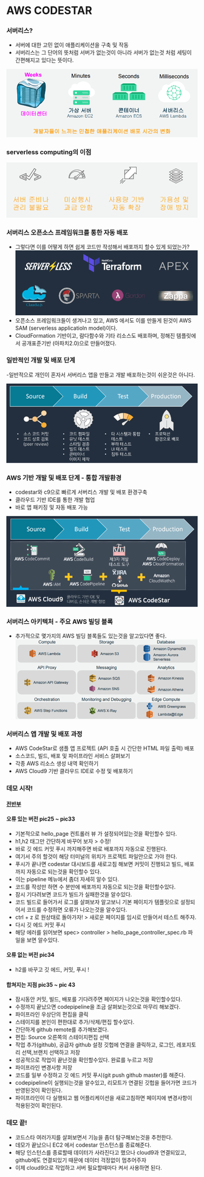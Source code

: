 AWS CODESTAR
=

### 서버리스?  
- 서버에 대한 고민 없이 애플리케이션을 구축 및 작동  
- 서버리스는 그 단어의 뜻처럼 서버가 없는것이 아니라 서버가 없는것 처럼 세팅이 간편해지고 있다는 뜻이다.  
    
![serverless](/images/serverless.PNG)  


### serverless computing의 이점

![positive](/images/positive.PNG)   

### 서버리스 오픈소스 프레임워크를 통한 자동 배포
- 그렇다면 이를 어떻게 하면 쉽게 코드만 작성해서 배포까지 할수 있게 되었는가? 
![framework](/images/framework.PNG)   
- 오픈소스 프레임워크들이 생겨나고 있고, AWS 에서도 이를 만들게 된것이 AWS SAM (serverless applicatioln model)이다.   
- CloudFormation 기반이고, 람다함수와 기타 리소스도 배포하며, 정해진 템플릿에서 공개표준기반 (아파치2.0)으로 만들어졌다.  

### 일반적인 개발 및 배포 단계
-일반적으로 개인이 혼자서 서버리스 앱을 만들고 개발 배포하는것이 쉬운것은 아니다.   

![normal](/images/normal.PNG)   

### AWS 기반 개발 및 배포 단계 - 통합 개발환경

- codestar와 c9으로 빠르게 서버리스 개발 및 배포 환경구축  
- 클라우드 기반 IDE를 통한 개발 협업  
- 바로 앱 패키징 및 자동 배포 가능  

![aws_dev](/images/aws_dev.png)   

### 서버리스 아키텍처 - 주요 AWS 빌딩 블록 

- 추가적으로 몇가지의 AWS 빌딩 블록들도 있는것을 알고있다면 좋다.  
![block](/images/block.PNG)   

### 서버리스 앱 개발 및 배포 과정 
* AWS CodeStar로 샘플 앱 프로젝트 (API 호출 시 간단한 HTML 파일 출력) 배포  
* 소스코드, 빌드, 배포 및 파이프라인 서비스 살펴보기
* 각종 AWS 리소스 생성 내역 확인하기
* AWS Cloud9 기반 클라우드 IDE로 수정 및 배포하기

### 데모 시작! 

#### [전반부](demo1.md)

#### 오류 있는 버전 pic25 ~ pic33

* 기본적으로 hello_page 컨트롤러 뷰 가 설정되어있는것을 확인할수 있다. 
* h1,h2 태그만 간단하게 바꾸어 보자 > 수정!
* 바로 깃 에드 커밋 푸시 까지해주면 바로 배포까지 자동으로 진행된다. 
* 여기서 주의 할것이 해당 터미널의 위치가 프로젝트 파일안으로 가야 한다. 
* 푸시가 끝나면 codestar 대시보드를 새로고침 해보면 커밋이 진행되고 빌드, 배포까지 자동으로 되는것을 확인할수 있다. 
* 이는 pipeline 메뉴에서 좀더 자세히 알수 있다. 
* 코드를 작성만 하면 수 분만에 배포까지 자동으로 되는것을 확인할수있다. 
* 잠시 기다려보면 코드가 빌드가 실패한것을 알수있다. 
* 코드 빌드로 들어가서 로그를 살펴보자 알고보니 기본 페이지가 템플릿으로 설정되어서 코드를 수정하면 오류가 나오는것을 알수있다. 
*  ctrl + z 로 원상태로 돌아가자! > 새로운 페이지를 임시로 만들어서 테스트 해주자.
* 다시 깃 에드 커밋 푸시
* 해당 에러를 읽어보면 spec> controller > hello_page_controller_spec.rb 파일을 보면 알수있다. 

#### 오류 없는 버전 pic34
* h2를 바꾸고 깃 에드, 커밋, 푸시 !

#### 합쳐지는 지점 pic35 ~ pic 43
* 잠시동안 커밋, 빌드, 배포를 기다려주면 페이지가 나오는것을 확인할수있다. 
* 수정까지 끝났으면 codepipeline을 조금 살펴보는것으로 마무리 해보겠다. 
* 파이프라인 우상단의 편집을 클릭
* 스테이지를 본인이 편한대로 추가/삭제/편집 할수있다.
* 간단하게 github remote를 추가해보겠다. 
* 편집: Source 오른쪽의 스테이지편집 선택
* 작업 추가(github), 공급자 github 설정 깃헙에 연결을 클릭하고, 로그인, 레포지토리 선택,브랜치 선택하고 저장
* 성공적으로 작업이 끝난것을 확인할수있다. 완료를 누르고 저장 
* 파이프라인 변경사항 저장
* 코드를 일부 수정하고 깃 에드 커밋 푸시(git push github master)를 해준다.
* codepipeline이 실행되는것을 알수있고, 리모트가 연결된 깃헙을 들어가면 코드가 반영된것이 확인된다. 
* 파이프라인이 다 실행되고 웹 어플리케이션을 새로고침하면 페이지에 변경사항이 적용된것이 확인된다.

### 데모 끝! 
* 코드스타 여러가지를 살펴보면서 기능을 좀더 탐구해보는것을 추천한다. 
* 데모가 끝났으니 EC2 에서 codestar 인스턴스를 종료해준다. 
* 해당 인스턴스를 종료할때 데이터가 사라진다고 했으나 cloud9과 연결되있고, github에도 연결되있기 때문에 데이터 걱정없이 멈추어주자
* 이제 cloud9으로 작업하고 서버 필요할때마다 켜서 사용하면 된다. 